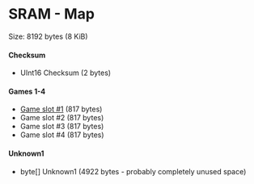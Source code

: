 ﻿# SRAM - Map

Size: 8192 bytes (8 KiB)

#### Checksum
* UInt16 Checksum (2 bytes)

#### Games 1-4
* [Game slot #1](SramGame.md) (817 bytes)
* Game slot #2 (817 bytes)
* Game slot #3 (817 bytes)
* Game slot #4 (817 bytes)

#### Unknown1
* byte[] Unknown1 (4922 bytes - probably completely unused space)
